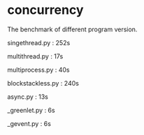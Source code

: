 concurrency
===================

The benchmark of different program version.

singethread.py  :   252s

multithread.py  :   17s

multiprocess.py :   40s

blockstackless.py   :   240s

async.py    :   13s

_greenlet.py    :   6s

_gevent.py  :   6s